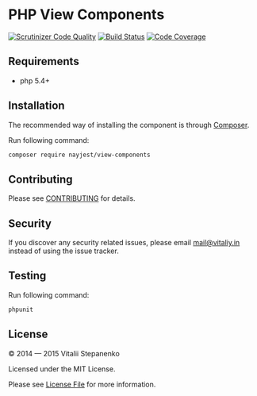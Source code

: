 PHP View Components
=====
[![Scrutinizer Code Quality](https://scrutinizer-ci.com/g/Nayjest/ViewComponents/badges/quality-score.png?b=master)](https://scrutinizer-ci.com/g/Nayjest/ViewComponents/?branch=master)
[![Build Status](https://travis-ci.org/Nayjest/ViewComponents.svg?branch=master)](https://travis-ci.org/Nayjest/ViewComponents)
[![Code Coverage](https://scrutinizer-ci.com/g/Nayjest/ViewComponents/badges/coverage.png?b=master)](https://scrutinizer-ci.com/g/Nayjest/ViewComponents/?branch=master)

## Requirements

* php 5.4+

## Installation

The recommended way of installing the component is through [Composer](https://getcomposer.org).

Run following command:

```bash
composer require nayjest/view-components
```
## Contributing

Please see [CONTRIBUTING](CONTRIBUTING.md) for details.

## Security

If you discover any security related issues, please email mail@vitaliy.in instead of using the issue tracker.

## Testing

Run following command:

```bash
phpunit
```

## License

© 2014 &mdash; 2015 Vitalii Stepanenko

Licensed under the MIT License. 

Please see [License File](LICENSE) for more information.

